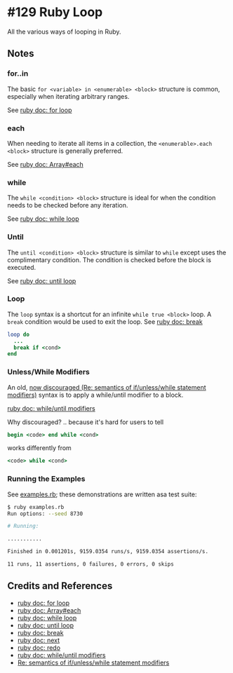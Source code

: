 # #129 Ruby Loop

All the various ways of looping in Ruby.

## Notes

### for..in

The basic `for <variable> in <enumerable> <block>` structure is common, especially when iterating arbitrary ranges.

See [ruby doc: for loop](https://ruby-doc.org/core-2.6/doc/syntax/control_expressions_rdoc.html#label-for+Loop)

### each

When needing to iterate all items in a collection, the `<enumerable>.each <block>` structure is generally preferred.

See [ruby doc: Array#each](https://ruby-doc.org/core-2.6/Array.html#method-i-each)

### while

The `while <condition> <block>` structure is ideal for when the condition needs to be checked before any iteration.

See [ruby doc: while loop](https://ruby-doc.org/core-2.6/doc/syntax/control_expressions_rdoc.html#label-while+Loop)

### Until

The `until <condition> <block>` structure is similar to `while` except uses the complimentary condition.
The condition is checked before the block is executed.

See [ruby doc: until loop](https://ruby-doc.org/core-2.6/doc/syntax/control_expressions_rdoc.html#label-until+Loop)

### Loop

The `loop` syntax is a shortcut for an infinite `while true <block>` loop. A `break` condition would be used to exit the loop.
See [ruby doc: break](https://ruby-doc.org/core-2.6/doc/syntax/control_expressions_rdoc.html#label-break+Statement)

```ruby
loop do
  ...
  break if <cond>
end
```

### Unless/While Modifiers

An old,
[now discouraged (Re: semantics of if/unless/while statement modifiers)](http://blade.nagaokaut.ac.jp/cgi-bin/scat.rb/ruby/ruby-core/6745)
syntax is to apply a while/until modifier to a block.

[ruby doc: while/until modifiers](https://ruby-doc.org/core-2.6/doc/syntax/control_expressions_rdoc.html#label-Modifier+while+and+until)

Why discouraged? .. because it's hard for users to tell

```ruby
begin <code> end while <cond>
```

works differently from

```ruby
<code> while <cond>
```

### Running the Examples

See [examples.rb](./examples.rb); these demonstrations are written asa test suite:

```sh
$ ruby examples.rb
Run options: --seed 8730

# Running:

...........

Finished in 0.001201s, 9159.0354 runs/s, 9159.0354 assertions/s.

11 runs, 11 assertions, 0 failures, 0 errors, 0 skips
```

## Credits and References

* [ruby doc: for loop](https://ruby-doc.org/core-2.6/doc/syntax/control_expressions_rdoc.html#label-for+Loop)
* [ruby doc: Array#each](https://ruby-doc.org/core-2.6/Array.html#method-i-each)
* [ruby doc: while loop](https://ruby-doc.org/core-2.6/doc/syntax/control_expressions_rdoc.html#label-while+Loop)
* [ruby doc: until loop](https://ruby-doc.org/core-2.6/doc/syntax/control_expressions_rdoc.html#label-until+Loop)
* [ruby doc: break](https://ruby-doc.org/core-2.6/doc/syntax/control_expressions_rdoc.html#label-break+Statement)
* [ruby doc: next](https://ruby-doc.org/core-2.6/doc/syntax/control_expressions_rdoc.html#label-next+Statement)
* [ruby doc: redo](https://ruby-doc.org/core-2.6/doc/syntax/control_expressions_rdoc.html#label-redo+Statement)
* [ruby doc: while/until modifiers](https://ruby-doc.org/core-2.6/doc/syntax/control_expressions_rdoc.html#label-Modifier+while+and+until)
* [Re: semantics of if/unless/while statement modifiers](http://blade.nagaokaut.ac.jp/cgi-bin/scat.rb/ruby/ruby-core/6745)
